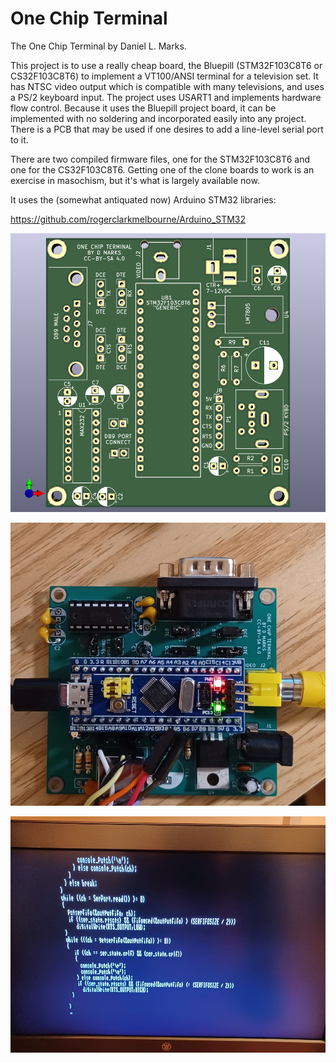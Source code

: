 # One Chip Terminal
The One Chip Terminal by Daniel L. Marks.

This project is to use a really cheap board, the Bluepill (STM32F103C8T6 or CS32F103C8T6) to implement a VT100/ANSI terminal for a television set. 
It has NTSC video output which is compatible with many televisions, and uses a PS/2 keyboard input.  The project uses USART1 and implements hardware flow control.
Because it uses the Bluepill project board, it can be implemented with no soldering and incorporated easily into any project.  There is a PCB that may
be used if one desires to add a line-level serial port to it.

There are two compiled firmware files, one for the STM32F103C8T6 and one for the CS32F103C8T6.  Getting one of the clone boards to work is an
exercise in masochism, but it's what is largely available now.

It uses the (somewhat antiquated now) Arduino STM32 libraries:

https://github.com/rogerclarkmelbourne/Arduino_STM32

![PCB](./board/OneChipTerminal.png)

![PCB](./pictures/pcb.jpg)

![PCB](./pictures/screen.jpg)
